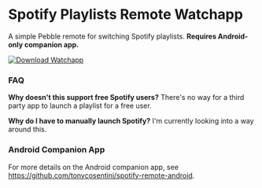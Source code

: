 # Spotify Playlists Remote Watchapp
A simple Pebble remote for switching Spotify playlists. **Requires Android-only companion app.**

[![Download Watchapp](http://pblweb.com/badge/53d88b3c909b059949000146/orange/medium/)](https://apps.getpebble.com/applications/53d88b3c909b059949000146)

### FAQ
**Why doesn't this support free Spotify users?**
There's no way for a third party app to launch a playlist for a free user.

**Why do I have to manually launch Spotify?**
I'm currently looking into a way around this.

### Android Companion App
For more details on the Android companion app, see https://github.com/tonycosentini/spotify-remote-android.
